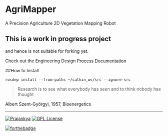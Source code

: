 # AgriMapper #
A Precision Agriculture 2D Vegetation Mapping Robot

## This is a work in progress project ##
and hence is not suitable for forking yet.

Check out the Engineering Design [Process Documentation](../../wiki/Documentation)

##How to Install

```
rosdep install --from-paths ~/catkin_ws/src --ignore-src
```

>Research is to see what everybody has seen and to think nobody has thought

Albert Szent-Györgyi, 1957, Bioenergetics


___
[![Prajankya](https://img.shields.io/badge/Developer_By-Prajankya-blue.svg)](https://github.com/prajankya) [![GPL License](https://img.shields.io/badge/Licensed_under-LGPL--v3-blue.svg)](https://github.com/prajankya/Agribot/blob/master/LICENSE)

[![forthebadge](http://forthebadge.com/images/badges/powered-by-electricity.svg)](http://forthebadge.com)
